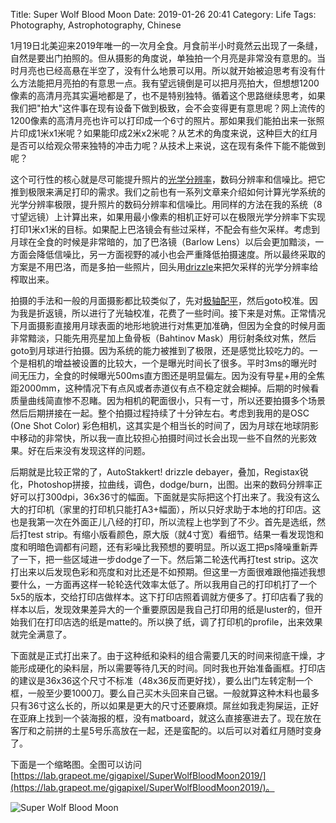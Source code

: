 Title: Super Wolf Blood Moon
Date: 2019-01-26 20:41
Category: Life
Tags: Photography, Astrophotography, Chinese

1月19日北美迎来2019年唯一的一次月全食。月食前半小时竟然云出现了一条缝，自然是要出门拍照的。但从摄影的角度说，单独拍一个月亮是非常没有意思的。当时月亮也已经高悬在半空了，没有什么地景可以用。所以就开始被迫思考有没有什么方法能把月亮拍的有意思一点。我有望远镜倒是可以把月亮拍大，但想想1200像素的高清月亮其实遍地都是了，也不是特别独特。循着这个思路继续思考，如果我们把"拍大"这件事在现有设备下做到极致，会不会变得更有意思呢？网上流传的1200像素的高清月亮也许可以打印成一个6寸的照片。那如果我们能拍出来一张照片印成1米x1米呢？如果能印成2米x2米呢？从艺术的角度来说，这种巨大的红月是否可以给观众带来独特的冲击力呢？从技术上来说，这在现有条件下能不能做到呢？

这个可行性的核心就是尽可能提升照片的[光学分辨率](/resolution-limit-of-135-system.html)，数码分辨率和信噪比。把它推到极限来满足打印的需求。我们之前也有一系列文章来介绍如何计算光学系统的光学分辨率极限，提升照片的数码分辨率和信噪比。用同样的方法在我的系统（8寸望远镜）上计算出来，如果用最小像素的相机正好可以在极限光学分辨率下实现打印1米x1米的目标。如果配上巴洛镜会有些过采样，不配会有些欠采样。考虑到月球在全食的时候是非常暗的，加了巴洛镜（Barlow Lens）以后会更加黯淡，一方面会降低信噪比，另一方面视野的减小也会严重降低拍摄速度。所以最终采取的方案是不用巴洛，而是多拍一些照片，回头用[drizzle](/drizzle.html)来把欠采样的光学分辨率给榨取出来。

拍摄的手法和一般的月面摄影都比较类似了，先对[极轴配平](/astrophoto-tutorial-2.html)，然后goto校准。因为我是折返镜，所以进行了光轴校准，花费了一些时间。接下来是对焦。正常情况下月面摄影直接用月球表面的地形地貌进行对焦更加准确，但因为全食的时候月面非常黯淡，只能先用亮星加上鱼骨板（Bahtinov Mask）用衍射条纹对焦，然后goto到月球进行拍摄。因为系统的能力被推到了极限，还是感觉比较吃力的。一个是相机的增益被设置的比较大，一个是曝光时间长了很多。平时3ms的曝光时间无压力，全食的时候曝光500ms直方图还是明显偏左。因为没有导星+用的全焦距2000mm，这种情况下有点风或者赤道仪有点不稳定就会糊掉。后期的时候看质量曲线简直惨不忍睹。因为相机的靶面很小，只有一寸，所以还要拍摄多个场景然后后期拼接在一起。整个拍摄过程持续了十分钟左右。考虑到我用的是OSC (One Shot Color) 彩色相机，这其实是个相当长的时间了，因为月球在地球阴影中移动的非常快，所以我一直比较担心拍摄时间过长会出现一些不自然的光影效果。好在后来没有发现这样的问题。

后期就是比较正常的了，AutoStakkert! drizzle debayer，叠加，Registax锐化，Photoshop拼接，拉曲线，调色，dodge/burn，出图。出来的数码分辨率正好可以打300dpi，36x36寸的幅面。下面就是实际把这个打出来了。我没有这么大的打印机（家里的打印机只能打A3+幅面），所以只好求助于本地的打印店。这也是我第一次在外面正儿八经的打印，所以流程上也学到了不少。首先是选纸，然后打test strip。有缩小版看颜色，原大版（就4寸宽）看细节。结果一看发现饱和度和明暗色调都有问题，还有彩噪比我预想的要明显。所以返工把ps降噪重新弄了一下，把一些区域进一步dodge了一下。然后第二轮迭代再打test strip。这次打出来以后发现色彩和亮度和对比还是不如预期。但这里一方面很难跟他描述我想要什么，一方面再这样一轮轮迭代效率太低了。所以我用自己的打印机打了一个5x5的版本，交给打印店做样本。这下打印店照着调就方便多了。打印店看了我的样本以后，发现效果差异大的一个重要原因是我自己打印用的纸是luster的，但开始我们在打印店选的纸是matte的。所以换了纸，调了打印机的profile，出来效果就完全满意了。

下面就是正式打出来了。由于这种纸和染料的组合需要几天的时间来彻底干燥，才能形成硬化的染料层，所以需要等待几天的时间。同时我也开始准备画框。打印店的建议是36x36这个尺寸不标准（48x36反而更好找），要么出门左转定制一个框，一般至少要1000刀。要么自己买木头回来自己锯。一般就算这种木料也最多只有36寸这么长的，所以如果是更大的尺寸还要麻烦。屌丝如我走狗屎运，正好在亚麻上找到一个装海报的框，没有matboard，就这么直接塞进去了。现在放在客厅和之前拼的土星5号乐高放在一起，还是蛮配的。以后可以对着红月随时变身了。

下面是一个缩略图。全图可以访问[https://lab.grapeot.me/gigapixel/SuperWolfBloodMoon2019/](https://lab.grapeot.me/gigapixel/SuperWolfBloodMoon2019/)。

![Super Wolf Blood Moon](/images/moon1500px.jpg)